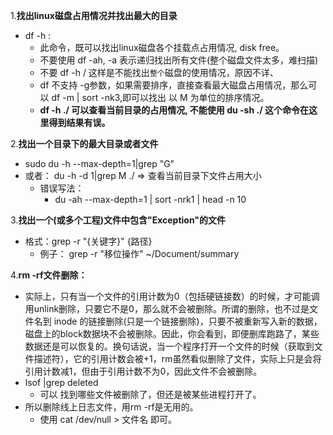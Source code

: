 1.**找出linux磁盘占用情况并找出最大的目录**
- df -h : 
    - 此命令，既可以找出linux磁盘各个挂载点占用情况, disk free。
    - 不要使用 df -ah,    -a 表示递归找出所有文件(整个磁盘文件太多，难扫描)
    - 不要 df -h /   这样是不能找出```整个```磁盘的使用情况，原因不详、
    - df 不支持 -g参数，如果需要排序，直接查看最大磁盘占用情况，那么可以 df -m | sort -nk3,即可以找出 以 M 为单位的排序情况。
    - **df -h ./ 可以查看当前目录的占用情况, 不能使用 du -sh ./ 这个命令在这里得到结果有误。**

2.**找出一个目录下的最大目录或者文件**
-  sudo du -h --max-depth=1|grep "G"
- 或者： du -h -d 1|grep M ./   => 查看当前目录下文件占用大小
    - 错误写法：
        - du -ah --max-depth=1 | sort -nrk1 | head -n 10

3.**找出一个(或多个工程)文件中包含"Exception"的文件**
- 格式：grep -r "{关键字}"  {路径}
    - 例子： grep -r "移位操作" ~/Document/summary

4.**rm -rf文件删除：**
- 实际上，只有当一个文件的引用计数为0（包括硬链接数）的时候，才可能调用unlink删除，只要它不是0，那么就不会被删除。所谓的删除，也不过是文件名到 inode 的链接删除(只是一个链接删除)，只要不被重新写入新的数据，磁盘上的block数据块不会被删除。因此，你会看到，即便删库跑路了，某些数据还是可以恢复的。换句话说，当一个程序打开一个文件的时候（获取到文件描述符），它的引用计数会被+1，rm虽然看似删除了文件，实际上只是会将引用计数减1，但由于引用计数不为0，因此文件不会被删除。
- lsof |grep deleted
    - 可以 找到哪些文件被删除了，但还是被某些进程打开了。
- 所以删除线上日志文件，用rm -rf是无用的。
    - 使用 cat /dev/null > 文件名  即可。